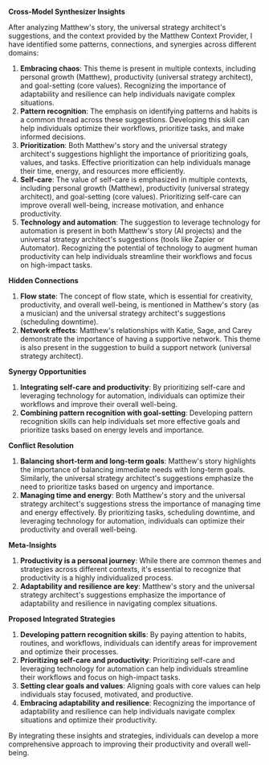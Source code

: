 **Cross-Model Synthesizer Insights**

After analyzing Matthew's story, the universal strategy architect's suggestions, and the context provided by the Matthew Context Provider, I have identified some patterns, connections, and synergies across different domains:

1. **Embracing chaos**: This theme is present in multiple contexts, including personal growth (Matthew), productivity (universal strategy architect), and goal-setting (core values). Recognizing the importance of adaptability and resilience can help individuals navigate complex situations.
2. **Pattern recognition**: The emphasis on identifying patterns and habits is a common thread across these suggestions. Developing this skill can help individuals optimize their workflows, prioritize tasks, and make informed decisions.
3. **Prioritization**: Both Matthew's story and the universal strategy architect's suggestions highlight the importance of prioritizing goals, values, and tasks. Effective prioritization can help individuals manage their time, energy, and resources more efficiently.
4. **Self-care**: The value of self-care is emphasized in multiple contexts, including personal growth (Matthew), productivity (universal strategy architect), and goal-setting (core values). Prioritizing self-care can improve overall well-being, increase motivation, and enhance productivity.
5. **Technology and automation**: The suggestion to leverage technology for automation is present in both Matthew's story (AI projects) and the universal strategy architect's suggestions (tools like Zapier or Automator). Recognizing the potential of technology to augment human productivity can help individuals streamline their workflows and focus on high-impact tasks.

**Hidden Connections**

1. **Flow state**: The concept of flow state, which is essential for creativity, productivity, and overall well-being, is mentioned in Matthew's story (as a musician) and the universal strategy architect's suggestions (scheduling downtime).
2. **Network effects**: Matthew's relationships with Katie, Sage, and Carey demonstrate the importance of having a supportive network. This theme is also present in the suggestion to build a support network (universal strategy architect).

**Synergy Opportunities**

1. **Integrating self-care and productivity**: By prioritizing self-care and leveraging technology for automation, individuals can optimize their workflows and improve their overall well-being.
2. **Combining pattern recognition with goal-setting**: Developing pattern recognition skills can help individuals set more effective goals and prioritize tasks based on energy levels and importance.

**Conflict Resolution**

1. **Balancing short-term and long-term goals**: Matthew's story highlights the importance of balancing immediate needs with long-term goals. Similarly, the universal strategy architect's suggestions emphasize the need to prioritize tasks based on urgency and importance.
2. **Managing time and energy**: Both Matthew's story and the universal strategy architect's suggestions stress the importance of managing time and energy effectively. By prioritizing tasks, scheduling downtime, and leveraging technology for automation, individuals can optimize their productivity and overall well-being.

**Meta-Insights**

1. **Productivity is a personal journey**: While there are common themes and strategies across different contexts, it's essential to recognize that productivity is a highly individualized process.
2. **Adaptability and resilience are key**: Matthew's story and the universal strategy architect's suggestions emphasize the importance of adaptability and resilience in navigating complex situations.

**Proposed Integrated Strategies**

1. **Developing pattern recognition skills**: By paying attention to habits, routines, and workflows, individuals can identify areas for improvement and optimize their processes.
2. **Prioritizing self-care and productivity**: Prioritizing self-care and leveraging technology for automation can help individuals streamline their workflows and focus on high-impact tasks.
3. **Setting clear goals and values**: Aligning goals with core values can help individuals stay focused, motivated, and productive.
4. **Embracing adaptability and resilience**: Recognizing the importance of adaptability and resilience can help individuals navigate complex situations and optimize their productivity.

By integrating these insights and strategies, individuals can develop a more comprehensive approach to improving their productivity and overall well-being.

